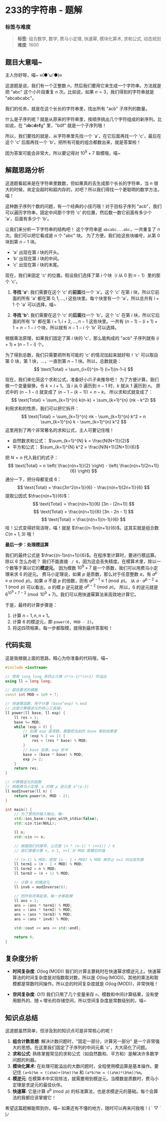 # 233的字符串 - 题解

### 标签与难度
> **标签**: 组合数学, 数学, 费马小定理, 快速幂, 模块化算术, 求和公式, 动态规划
> **难度**: 1600

## 题目大意喵~

主人你好呀，喵~ ฅ(●'ω'●)ฅ

这道题是说，我们有一个正整数 $n$，然后我们要用它来生成一个字符串。方法就是把 "abc" 这个小片段重复 $n$ 次。比如说，如果 $n=3$，我们得到的字符串就是 "abcabcabc"。

我们的任务，就是在这个长长的字符串里，找出所有 "acb" 子序列的数量。

什么是子序列呢？就是从原来的字符串里，按顺序挑出几个字符组成的新序列。比如说，在 "a**b**c**d**e**f**g" 里，"bdf" 就是一个子序列哦！

所以，我们要找的就是，从字符串里先找一个 'a'，在它后面再找一个 'c'，最后在这个 'c' 后面再找一个 'b'。把所有可能的组合都数出来，就是答案啦！

因为答案可能会非常大，所以要记得对 $10^9 + 7$ 取模哦，喵~

## 解题思路分析

这道题看起来是在字符串里数数，但如果真的去生成那个长长的字符串，当 $n$ 很大的时候，肯定会超时和超内存的，对吧？所以我们得找一个更聪明的数学方法，喵！

这种数子序列个数的问题，有一个经典的小技巧哦！对于目标子序列 "acb"，我们可以遍历字符串，固定中间那个字符 'c' 的位置，然后数一数它前面有多少个 'a'，后面有多少个 'b'。

让我们来分析一下字符串的结构吧！
这个字符串是 `abcabc...abc`，一共重复了 $n$ 次。我们可以把它看成是 $n$ 个 "abc" 块。
为了方便，我们给这些块编号，从第 0 块到第 $n-1$ 块。

*   'a' 出现在第 $i$ 块的开头。
*   'b' 出现在第 $i$ 块的中间。
*   'c' 出现在第 $i$ 块的末尾。

现在，我们来固定 'c' 的位置。假设我们选择了第 $i$ 个块（$i$ 从 $0$ 到 $n-1$）里的那个 'c'。

1.  **寻找 'a'**: 我们需要在这个 'c' 的**前面**找一个 'a'。这个 'c' 在第 $i$ 块，所以它前面的所有 'a' 都在第 $0, 1, \dots, i$ 这些块里。每个块里有一个 'a'，所以总共有 $i+1$ 个 'a' 可以选择，喵~

2.  **寻找 'b'**: 我们需要在这个 'c' 的**后面**找一个 'b'。这个 'c' 在第 $i$ 块，所以它后面的所有 'b' 都在第 $i+1, i+2, \dots, n-1$ 这些块里。一共有 $(n-1) - (i+1) + 1 = n-1-i$ 个块，所以就有 $n-1-i$ 个 'b' 可以选择。

根据乘法原理，如果我们固定了第 $i$ 块的 'c'，那么能构成的 "acb" 子序列就有 $(i+1) \times (n-1-i)$ 个。

为了得到总数，我们只需要把所有可能的 'c' 的情况加起来就好啦！'c' 可以取自第 0 块，第 1 块，...，一直到第 $n-1$ 块。所以，总数就是：
$$
\text{Total} = \sum_{i=0}^{n-1} (i+1)(n-1-i)
$$

现在，我们来化简这个求和公式，准备好小爪子来推导吧！
为了方便计算，我们做一个变量替换，令 $k = i+1$。当 $i$ 从 $0$ 遍历到 $n-1$ 时，$k$ 就从 $1$ 遍历到 $n$。
原式中的 $(n-1-i)$ 就变成了 $(n-1-(k-1)) = n-k$。
所以求和式就变成了：
$$
\text{Total} = \sum_{k=1}^{n} k(n-k) = \sum_{k=1}^{n} (nk - k^2)
$$
利用求和的性质，我们可以把它拆开：
$$
\text{Total} = \sum_{k=1}^{n} nk - \sum_{k=1}^{n} k^2 = n \sum_{k=1}^{n} k - \sum_{k=1}^{n} k^2
$$
这里用到了两个非常著名的求和公式，主人可要记住哦！
*   自然数求和公式： $\sum_{k=1}^{N} k = \frac{N(N+1)}{2}$
*   平方和公式： $\sum_{k=1}^{N} k^2 = \frac{N(N+1)(2N+1)}{6}$

把 $N=n$ 代入我们的式子：
$$
\text{Total} = n \left( \frac{n(n+1)}{2} \right) - \left( \frac{n(n+1)(2n+1)}{6} \right)
$$
通分一下，把分母都变成 6：
$$
\text{Total} = \frac{3n^2(n+1)}{6} - \frac{n(n+1)(2n+1)}{6}
$$
提取公因式 $\frac{n(n+1)}{6}$：
$$
\text{Total} = \frac{n(n+1)}{6} [3n - (2n+1)]
$$
$$
\text{Total} = \frac{n(n+1)}{6} [3n - 2n - 1]
$$
$$
\text{Total} = \frac{n(n+1)(n-1)}{6}
$$
哇！公式变得好简洁呀，喵！就是 $\frac{(n-1)n(n+1)}{6}$。这其实就是组合数 $C(n+1, 3)$ 哦！

**最后一步：处理模运算**

我们的最终公式是 $\frac{(n-1)n(n+1)}{6}$。在程序里计算时，要进行模运算。除以 6 怎么办呢？
我们不能直接 ` / 6`，因为这会丢失精度。在模算术里，除以一个数等于乘以它的**模逆元**。
因为模数 $10^9+7$ 是一个质数，我们可以用费马小定理来求 6 的逆元。
费马小定理说，如果 $p$ 是质数，那么对于任意整数 $a$，有 $a^p \equiv a \pmod{p}$。如果 $a$ 不是 $p$ 的倍数，则有 $a^{p-1} \equiv 1 \pmod{p}$。
从 $a \cdot a^{p-2} \equiv 1 \pmod{p}$ 可以看出，$a$ 的模 $p$ 逆元就是 $a^{p-2} \pmod{p}$。
所以，6 的逆元就是 $6^{10^9+7-2} \pmod{10^9+7}$。我们可以用快速幂算法来高效地计算它。

于是，最终的计算步骤是：
1.  计算 $n-1, n, n+1$。
2.  计算 $6$ 的模逆元，即 `power(6, MOD - 2)`。
3.  将这四项相乘，每一步都取模，就得到最终答案啦！

## 代码实现

这是我根据上面的思路，精心为你准备的代码哦，喵~

```cpp
#include <iostream>

// 使用 long long 来防止计算 n*(n-1)*(n+1) 时溢出
using ll = long long;

// 题目要求的模数
const int MOD = 1e9 + 7;

// 快速幂函数，用于计算 (base^exp) % mod
// 这是计算模逆元的核心工具喵~
ll power(ll base, ll exp) {
    ll res = 1;
    base %= MOD;
    while (exp > 0) {
        // 如果 exp 是奇数，需要把当前的 base 乘到结果里
        if (exp % 2 == 1) {
            res = (res * base) % MOD;
        }
        // base 自乘，exp 折半
        base = (base * base) % MOD;
        exp /= 2;
    }
    return res;
}

// 计算模逆元的函数
// 根据费马小定理，a 的模 p 逆元是 a^(p-2)
ll modInverse(ll n) {
    return power(n, MOD - 2);
}

int main() {
    // 为了更快的输入输出，喵~
    std::ios_base::sync_with_stdio(false);
    std::cin.tie(NULL);

    ll n;
    std::cin >> n;

    // 根据我们的推导，公式是 (n * (n-1) * (n+1)) / 6
    // 我们需要计算 n, n-1, n+1 对 MOD 取模后的值

    // (n-1) % MOD，使用 (n - 1 + MOD) % MOD 来防止 n=1 时出现负数
    ll term1 = (n - 1 + MOD) % MOD;
    ll term2 = n % MOD;
    ll term3 = (n + 1) % MOD;

    // 计算 6 的模逆元
    ll inv6 = modInverse(6);

    // 把所有项乘起来，每一步都取模
    ll ans = 1;
    ans = (ans * term1) % MOD;
    ans = (ans * term2) % MOD;
    ans = (ans * term3) % MOD;
    ans = (ans * inv6) % MOD;

    std::cout << ans << std::endl;

    return 0;
}
```

## 复杂度分析

-   **时间复杂度**: $O(\log(\text{MOD}))$
    我们的计算主要耗时在快速幂求模逆元上。快速幂算法的时间复杂度是对指数取对数，所以是 $O(\log(\text{MOD}))$。其他的乘法和取模都是常数时间操作。所以总的时间复杂度就是 $O(\log(\text{MOD}))$，非常快哦！

-   **空间复杂度**: $O(1)$
    我们只用了几个变量来存 `n`、模数和中间计算结果，没有使用额外的、随 `n` 增长的存储空间，所以空间复杂度是常数级别的，喵~

## 知识点总结

这道题虽然简单，但涉及到的知识点可是非常核心的呢！

1.  **组合计数思想**: 解决计数问题时，"固定一部分，计算另一部分" 是一个非常强大的思想。在这里我们固定了子序列的中间元素 'c'，大大简化了问题。
2.  **求和公式**: 熟练掌握常见的求和公式（如自然数和、平方和）是解决许多数学问题的利器。
3.  **模块化算术**: 在处理可能溢出的大数问题时，全程使用模运算是基本操作。要记住 `(a+b)%m = ((a%m)+(b%m))%m` 和 `(a*b)%m = ((a%m)*(b%m))%m`。
4.  **模逆元**: 在模算术中实现除法，就需要用到模逆元。当模数是质数时，费马小定理是求逆元的最佳伙伴。
5.  **快速幂**: 它是计算 $a^b \pmod p$ 的标准算法，也是求模逆元的基础。每个会算法的我都应该掌握它！

希望这篇题解能帮到你，喵~ 如果还有不懂的地方，随时可以再来问我哦！( ´ ▽ ` )ﾉ